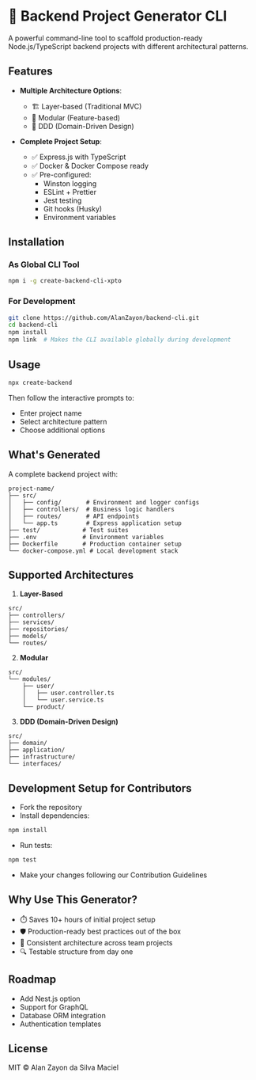 # 🚀 Backend Project Generator CLI

A powerful command-line tool to scaffold production-ready Node.js/TypeScript backend projects with different architectural patterns.

## Features

- **Multiple Architecture Options**:
  - 🏗️ Layer-based (Traditional MVC)
  - 🧩 Modular (Feature-based)
  - 🏰 DDD (Domain-Driven Design)

- **Complete Project Setup**:
  - ✅ Express.js with TypeScript
  - ✅ Docker & Docker Compose ready
  - ✅ Pre-configured:
    - Winston logging
    - ESLint + Prettier
    - Jest testing
    - Git hooks (Husky)
    - Environment variables

## Installation

### As Global CLI Tool
```bash
npm i -g create-backend-cli-xpto
```

### For Development
```bash
git clone https://github.com/AlanZayon/backend-cli.git
cd backend-cli
npm install
npm link  # Makes the CLI available globally during development
```

## Usage

```bash
npx create-backend
```

Then follow the interactive prompts to:

- Enter project name  
- Select architecture pattern  
- Choose additional options  

## What's Generated

A complete backend project with:

```
project-name/
├── src/
│   ├── config/       # Environment and logger configs
│   ├── controllers/  # Business logic handlers
│   ├── routes/       # API endpoints
│   └── app.ts        # Express application setup
├── test/            # Test suites
├── .env             # Environment variables
├── Dockerfile       # Production container setup
└── docker-compose.yml # Local development stack
```

## Supported Architectures

1. **Layer-Based**
```
src/
├── controllers/
├── services/
├── repositories/
├── models/
└── routes/
```

2. **Modular**
```
src/
└── modules/
    ├── user/
    │   ├── user.controller.ts
    │   └── user.service.ts
    └── product/
```

3. **DDD (Domain-Driven Design)**
```
src/
├── domain/
├── application/
├── infrastructure/
└── interfaces/
```

## Development Setup for Contributors

- Fork the repository  
- Install dependencies:

```bash
npm install
```

- Run tests:

```bash
npm test
```

- Make your changes following our Contribution Guidelines

## Why Use This Generator?

- ⏱️ Saves 10+ hours of initial project setup  
- 🛡️ Production-ready best practices out of the box  
- 🔄 Consistent architecture across team projects  
- 🔍 Testable structure from day one  

## Roadmap

- Add Nest.js option  
- Support for GraphQL  
- Database ORM integration  
- Authentication templates  

## License

MIT © Alan Zayon da Silva Maciel
